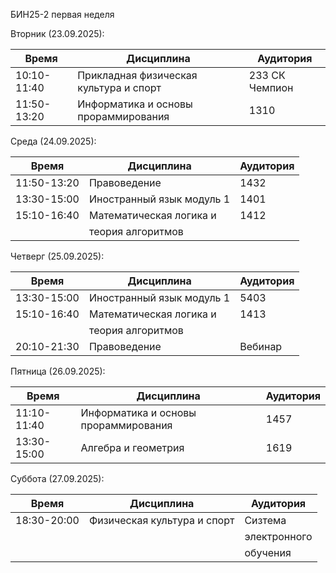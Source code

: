 БИН25-2 первая неделя

Вторник (23.09.2025):
 
| Время       | Дисциплина                             | Аудитория      |
| ----------- | -------------------------------------- | -------------- |
| 10:10-11:40 | Прикладная физическая культура и спорт | 233 СК Чемпион |
| 11:50-13:20 | Информатика и основы прораммирования   | 1310           |

Среда (24.09.2025):

| Время       | Дисциплина                | Аудитория |
| ----------- | ------------------------- | --------- |
| 11:50-13:20 | Правоведение              | 1432      |
| 13:30-15:00 | Иностранный язык модуль 1 | 1401      |
| 15:10-16:40 | Математическая логика и   | 1412      |
|             | теория алгоритмов         |           |

Четверг (25.09.2025):

| Время       | Дисциплина                | Аудитория |
| ----------- | ------------------------- | --------- |
| 13:30-15:00 | Иностранный язык модуль 1 | 5403      |
| 15:10-16:40 | Математическая логика и   | 1413      |
|             | теория алгоритмов         |           |
| 20:10-21:30 | Правоведение              | Вебинар   |

Пятница (26.09.2025):

| Время       | Дисциплина                           | Аудитория |
| ----------- | ------------------------------------ | --------- |
| 11:10-11:40 | Информатика и основы прораммирования | 1457      |
| 13:30-15:00 | Алгебра и геометрия                  | 1619      |

Суббота (27.09.2025):

| Время       | Дисциплина                  | Аудитория    |
| ----------- | --------------------------- | ------------ |
| 18:30-20:00 | Физическая культура и спорт | Сизтема      |
|             |                             | электронного |
|             |                             | обучения     |
